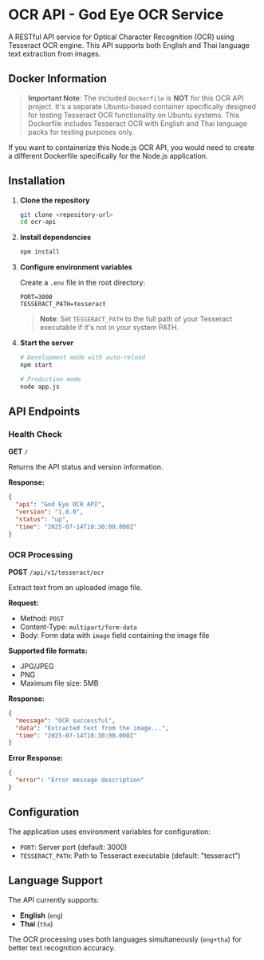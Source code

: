 # OCR API - God Eye OCR Service

A RESTful API service for Optical Character Recognition (OCR) using Tesseract OCR engine. This API supports both English and Thai language text extraction from images.

## Docker Information

> **Important Note**: The included `Dockerfile` is **NOT** for this OCR API project. It's a separate Ubuntu-based container specifically designed for testing Tesseract OCR functionality on Ubuntu systems. This Dockerfile includes Tesseract OCR with English and Thai language packs for testing purposes only.

If you want to containerize this Node.js OCR API, you would need to create a different Dockerfile specifically for the Node.js application.

## Installation

1. **Clone the repository**
   ```bash
   git clone <repository-url>
   cd ocr-api
   ```

2. **Install dependencies**
   ```bash
   npm install
   ```

3. **Configure environment variables**
   
   Create a `.env` file in the root directory:
   ```env
   PORT=3000
   TESSERACT_PATH=tesseract
   ```
   
   > **Note**: Set `TESSERACT_PATH` to the full path of your Tesseract executable if it's not in your system PATH.

4. **Start the server**
   ```bash
   # Development mode with auto-reload
   npm start
   
   # Production mode
   node app.js
   ```

## API Endpoints

### Health Check

**GET** `/`

Returns the API status and version information.

**Response:**
```json
{
  "api": "God Eye OCR API",
  "version": "1.0.0",
  "status": "up",
  "time": "2025-07-14T10:30:00.000Z"
}
```

### OCR Processing

**POST** `/api/v1/tesseract/ocr`

Extract text from an uploaded image file.

**Request:**
- Method: `POST`
- Content-Type: `multipart/form-data`
- Body: Form data with `image` field containing the image file

**Supported file formats:**
- JPG/JPEG
- PNG
- Maximum file size: 5MB

**Response:**
```json
{
  "message": "OCR successful",
  "data": "Extracted text from the image...",
  "time": "2025-07-14T10:30:00.000Z"
}
```

**Error Response:**
```json
{
  "error": "Error message description"
}
```

## Configuration

The application uses environment variables for configuration:

- `PORT`: Server port (default: 3000)
- `TESSERACT_PATH`: Path to Tesseract executable (default: "tesseract")

## Language Support

The API currently supports:
- **English** (`eng`)
- **Thai** (`tha`)

The OCR processing uses both languages simultaneously (`eng+tha`) for better text recognition accuracy.

